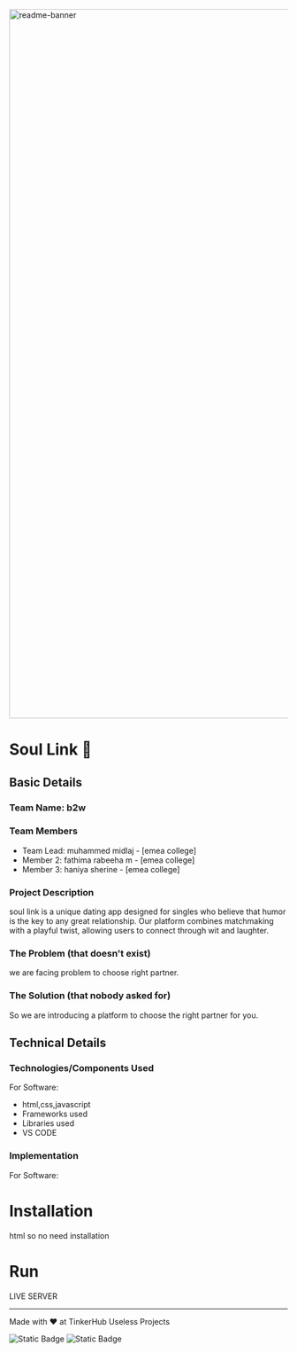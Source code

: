 <img width="1280" alt="readme-banner" src="https://github.com/user-attachments/assets/35332e92-44cb-425b-9dff-27bcf1023c6c">

# Soul Link 🎯


## Basic Details
### Team Name: b2w


### Team Members
- Team Lead: muhammed midlaj - [emea college]
- Member 2: fathima rabeeha m - [emea college] 
- Member 3: haniya sherine - [emea college]

### Project Description
 soul link is a unique dating app designed for singles who believe that humor is the key to any great relationship. Our platform combines matchmaking with a playful twist, allowing users to connect through wit and laughter.

### The Problem (that doesn't exist)
we are facing problem to choose right partner. 

### The Solution (that nobody asked for)
So we are introducing a platform to choose the right partner for you.

## Technical Details
### Technologies/Components Used
For Software:
- html,css,javascript
- Frameworks used
- Libraries used
- VS CODE


### Implementation
For Software:
# Installation
html so no need installation

# Run
LIVE SERVER


---
Made with ❤️ at TinkerHub Useless Projects 

![Static Badge](https://img.shields.io/badge/TinkerHub-24?color=%23000000&link=https%3A%2F%2Fwww.tinkerhub.org%2F)
![Static Badge](https://img.shields.io/badge/UselessProject--24-24?link=https%3A%2F%2Fwww.tinkerhub.org%2Fevents%2FQ2Q1TQKX6Q%2FUseless%2520Projects)



